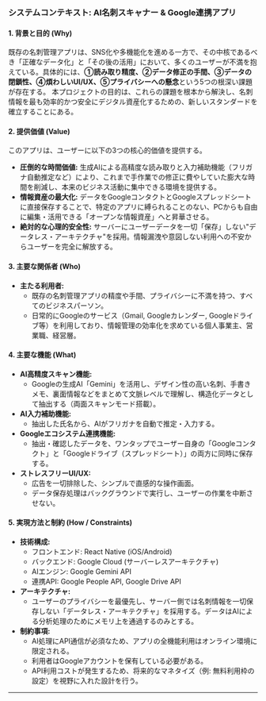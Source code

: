 ### システムコンテキスト: AI名刺スキャナー & Google連携アプリ

#### 1. 背景と目的 (Why)
既存の名刺管理アプリは、SNS化や多機能化を進める一方で、その中核であるべき「正確なデータ化」と「その後の活用」において、多くのユーザーが不満を抱えている。具体的には、**①読み取り精度、②データ修正の手間、③データの閉鎖性、④煩わしいUI/UX、⑤プライバシーへの懸念**という5つの根深い課題が存在する。
本プロジェクトの目的は、これらの課題を根本から解決し、名刺情報を最も効率的かつ安全にデジタル資産化するための、新しいスタンダードを確立することにある。

#### 2. 提供価値 (Value)
このアプリは、ユーザーに以下の3つの核心的価値を提供する。
*   **圧倒的な時間価値:** 生成AIによる高精度な読み取りと入力補助機能（フリガナ自動推定など）により、これまで手作業での修正に費やしていた膨大な時間を削減し、本来のビジネス活動に集中できる環境を提供する。
*   **情報資産の最大化:** データをGoogleコンタクトとGoogleスプレッドシートに直接保存することで、特定のアプリに縛られることのない、PCからも自由に編集・活用できる「オープンな情報資産」へと昇華させる。
*   **絶対的な心理的安全性:** サーバーにユーザーデータを一切「保存」しない"データレス・アーキテクチャ"を採用。情報漏洩や意図しない利用への不安からユーザーを完全に解放する。

#### 3. 主要な関係者 (Who)
*   **主たる利用者:**
    *   既存の名刺管理アプリの精度や手間、プライバシーに不満を持つ、すべてのビジネスパーソン。
    *   日常的にGoogleのサービス（Gmail, Googleカレンダー, Googleドライブ等）を利用しており、情報管理の効率化を求めている個人事業主、営業職、経営層。

#### 4. 主要な機能 (What)
*   **AI高精度スキャン機能:**
    *   Googleの生成AI「Gemini」を活用し、デザイン性の高い名刺、手書きメモ、裏面情報などをまとめて文脈レベルで理解し、構造化データとして抽出する（両面スキャンモード搭載）。
*   **AI入力補助機能:**
    *   抽出した氏名から、AIがフリガナを自動で推定・入力する。
*   **Googleエコシステム連携機能:**
    *   抽出・確認したデータを、ワンタップでユーザー自身の「Googleコンタクト」と「Googleドライブ（スプレッドシート）」の両方に同時に保存する。
*   **ストレスフリーUI/UX:**
    *   広告を一切排除した、シンプルで直感的な操作画面。
    *   データ保存処理はバックグラウンドで実行し、ユーザーの作業を中断させない。

#### 5. 実現方法と制約 (How / Constraints)
*   **技術構成:**
    *   フロントエンド: React Native (iOS/Android)
    *   バックエンド: Google Cloud (サーバーレスアーキテクチャ)
    *   AIエンジン: Google Gemini API
    *   連携API: Google People API, Google Drive API
*   **アーキテクチャ:**
    *   ユーザーのプライバシーを最優先し、サーバー側では名刺情報を一切保存しない「データレス・アーキテクチャ」を採用する。データはAIによる分析処理のためにメモリ上を通過するのみとする。
*   **制約事項:**
    *   AI処理にAPI通信が必須なため、アプリの全機能利用はオンライン環境に限定される。
    *   利用者はGoogleアカウントを保有している必要がある。
    *   API利用コストが発生するため、将来的なマネタイズ（例: 無料利用枠の設定）を視野に入れた設計を行う。

---